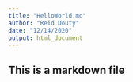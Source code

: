 ```yaml
---
title: "HelloWorld.md"
author: "Reid Douty"
date: "12/14/2020"
output: html_document
---
```


## This is a markdown file  
